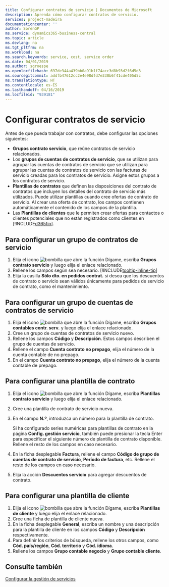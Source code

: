 ```yaml
---
title: Configurar contratos de servicio | Documentos de Microsoft
description: Aprenda cómo configurar contratos de servicio.
services: project-madeira
documentationcenter: ''
author: SorenGP
ms.service: dynamics365-business-central
ms.topic: article
ms.devlang: na
ms.tgt_pltfrm: na
ms.workload: na
ms.search.keywords: service, cost, service order
ms.date: 04/01/2019
ms.author: sgroespe
ms.openlocfilehash: 697de344a439bb0a91b1f74acc3d8b93d2f6d5d3
ms.sourcegitcommit: addfb47612cc2e4e98dfd7e338b6f41cde405d5c
ms.translationtype: HT
ms.contentlocale: es-ES
ms.lasthandoff: 04/16/2019
ms.locfileid: "939181"
---
```

# <a name="set-up-service-contracts"></a>Configurar contratos de servicio
Antes de que pueda trabajar con contratos, debe configurar las opciones siguientes: 

* **Grupos contrato servicio**, que reúne contratos de servicio relacionados.
* Los **grupos de cuentas de contratos de servicio**, que se utilizan para agrupar las cuentas de contratos de servicio que se utilizan para agrupar las cuentas de contratos de servicio con las facturas de servicio creadas para los contratos de servicio. Asigne estos grupos a los contratos de servicio.  
* **Plantillas de contratos** que definen las disposiciones del contrato de contratos que incluyen los detalles del contrato de servicio más utilizados. Puede utilizar plantillas cuando cree ofertas de contrato de servicio. Al crear una oferta de contrato, los campos contienen automáticamente el contenido de los campos de la plantilla.
* Las **Plantillas de clientes** que le permiten crear ofertas para contactos o clientes potenciales que no están registrados como clientes en [!INCLUDE[d365fin](includes/d365fin_md.md)].  

## <a name="to-set-up-a-service-contract-group"></a>Para configurar un grupo de contratos de servicio  
1. Elija el icono ![bombilla que abre la función Dígame](media/ui-search/search_small.png "Dígame que desea hacer"), escriba **Grupos contrato servicio** y luego elija el enlace relacionado.  
2. Rellene los campos según sea necesario. [!INCLUDE[tooltip-inline-tip](includes/tooltip-inline-tip_md.md)]
3. Elija la casilla **Sólo dto. en pedidos contrat.** si desea que los descuentos de contrato o servicio sean válidos únicamente para pedidos de servicio de contrato, como el mantenimiento.  

## <a name="to-set-up-a-service-contract-account-group"></a>Para configurar un grupo de cuentas de contratos de servicio  
1. Elija el icono ![bombilla que abre la función Dígame](media/ui-search/search_small.png "Dígame que desea hacer"), escriba **Grupos contables contr. serv.** y luego elija el enlace relacionado.  
2. Cree un grupo de cuentas de contratos de servicio nuevo.   
3. Rellene los campos **Código** y **Descripción**. Estos campos describen el grupo de cuentas de servicio.  
4. Rellene el campo **Cuenta contrato no prepago**, elija el número de la cuenta contable de no prepago.  
5. En el campo **Cuenta contrato no prepago**, elija el número de la cuenta contable de prepago.  

## <a name="to-set-up-a-contract-template"></a>Para configurar una plantilla de contrato  
1. Elija el icono ![bombilla que abre la función Dígame](media/ui-search/search_small.png "Dígame que desea hacer"), escriba **Plantillas contrato servicio** y luego elija el enlace relacionado.  
2. Cree una plantilla de contrato de servicio nueva.  
3. En el campo **N.º**, introduzca un número para la plantilla de contrato.  
  
     Si ha configurado series numéricas para plantillas de contrato en la página **Config. gestión servicio**, también puede presionar la tecla Enter para especificar el siguiente número de plantilla de contrato disponible. Rellene el resto de los campos en caso necesario.  
  
4. En la ficha desplegable **Factura**, rellene el campo **Código de grupo de cuentas de contrato de servicio**, **Período de factura**, etc. Rellene el resto de los campos en caso necesario.  
5. Elija la acción **Descuentos servicio** para agregar descuentos de contrato.  

## <a name="to-set-up-a-customer-template"></a>Para configurar una plantilla de cliente  
1. Elija el icono ![bombilla que abre la función Dígame](media/ui-search/search_small.png "Dígame que desea hacer"), escriba **Plantillas de cliente** y luego elija el enlace relacionado.  
2. Cree una ficha de plantilla de cliente nueva.  
3. En la ficha desplegable **General**, escriba un nombre y una descripción para la plantilla de cliente en los campos **Código** y **Descripción** respectivamente. 
4. Para definir los criterios de búsqueda, rellene los otros campos, como **Cód. país/región**, **Cód. territorio** y **Cód. idioma**.  
5. Rellene los campos **Grupo contable negocio** y **Grupo contable cliente**.  

## <a name="see-also"></a>Consulte también
[Configurar la gestión de servicios](service-setup-service.md)